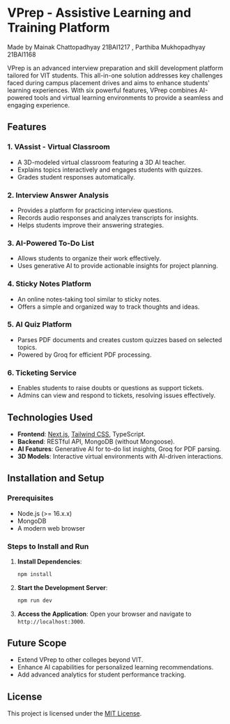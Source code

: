 # VPrep - Assistive Learning and Training Platform
Made by Mainak Chattopadhyay 21BAI1217 , Parthiba Mukhopadhyay 21BAI1168

VPrep is an advanced interview preparation and skill development platform tailored for VIT students. This all-in-one solution addresses key challenges faced during campus placement drives and aims to enhance students' learning experiences. With six powerful features, VPrep combines AI-powered tools and virtual learning environments to provide a seamless and engaging experience.

## Features

### 1. **VAssist - Virtual Classroom**
- A 3D-modeled virtual classroom featuring a 3D AI teacher.
- Explains topics interactively and engages students with quizzes.
- Grades student responses automatically.

### 2. **Interview Answer Analysis**
- Provides a platform for practicing interview questions.
- Records audio responses and analyzes transcripts for insights.
- Helps students improve their answering strategies.

### 3. **AI-Powered To-Do List**
- Allows students to organize their work effectively.
- Uses generative AI to provide actionable insights for project planning.

### 4. **Sticky Notes Platform**
- An online notes-taking tool similar to sticky notes.
- Offers a simple and organized way to track thoughts and ideas.

### 5. **AI Quiz Platform**
- Parses PDF documents and creates custom quizzes based on selected topics.
- Powered by Groq for efficient PDF processing.

### 6. **Ticketing Service**
- Enables students to raise doubts or questions as support tickets.
- Admins can view and respond to tickets, resolving issues effectively.


## Technologies Used
- **Frontend**: [Next.js](https://nextjs.org/), [Tailwind CSS](https://tailwindcss.com/), TypeScript.
- **Backend**: RESTful API, MongoDB (without Mongoose).
- **AI Features**: Generative AI for to-do list insights, Groq for PDF parsing.
- **3D Models**: Interactive virtual environments with AI-driven interactions.


## Installation and Setup

### Prerequisites
- Node.js (>= 16.x.x)
- MongoDB
- A modern web browser

### Steps to Install and Run

1. **Install Dependencies**:
   ```bash
   npm install
   ```

2. **Start the Development Server**:
   ```bash
   npm run dev
   ```

3. **Access the Application**:
   Open your browser and navigate to `http://localhost:3000`.

## Future Scope
- Extend VPrep to other colleges beyond VIT.
- Enhance AI capabilities for personalized learning recommendations.
- Add advanced analytics for student performance tracking.

## License
This project is licensed under the [MIT License](LICENSE).
